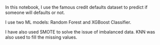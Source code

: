 In this notebook, I use the famous credit defaults dataset to predict if someone will defaults or not.

I use two ML models: Random Forest and XGBoost Classifier.

I have also used SMOTE to solve the issue of imbalanced data. KNN was also used to fill the missing values.
